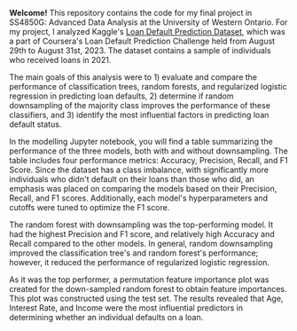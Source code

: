 **Welcome!** This repository contains the code for my final project in SS4850G: Advanced Data Analysis at the University of Western Ontario. For my project, I analyzed Kaggle's [Loan Default Prediction Dataset](https://www.kaggle.com/datasets/nikhil1e9/loan-default), which was a part of Coursera's Loan Default Prediction Challenge held from August 29th to August 31st, 2023. The dataset contains a sample of individuals who received loans in 2021. 

The main goals of this analysis were to 1) evaluate and compare the performance of classification trees, random forests, and regularized logistic regression in predicting loan defaults, 2) determine if random downsampling of the majority class improves the performance of these classifiers, and 3) identify the most influential factors in predicting loan default status.  

In the modelling Jupyter notebook, you will find a table summarizing the performance of the three models, both with and without downsampling. The table includes four performance metrics: Accuracy, Precision, Recall, and F1 Score. Since the dataset has a class imbalance, with significantly more individuals who didn't default on their loans than those who did, an emphasis was placed on comparing the models based on their Precision, Recall, and F1 scores. Additionally, each model's hyperparameters and cutoffs were tuned to optimize the F1 score.  

The random forest with downsampling was the top-performing model. It had the highest Precision and F1 score, and relatively high Accuracy and Recall compared to the other models. In general, random downsampling improved the classification tree's and random forest's performance; however, it reduced the performance of regularized logistic regression.  

As it was the top performer, a permutation feature importance plot was created for the down-sampled random forest to obtain feature importances. This plot was constructed using the test set. The results revealed that Age, Interest Rate, and Income were the most influential predictors in determining whether an individual defaults on a loan.    
